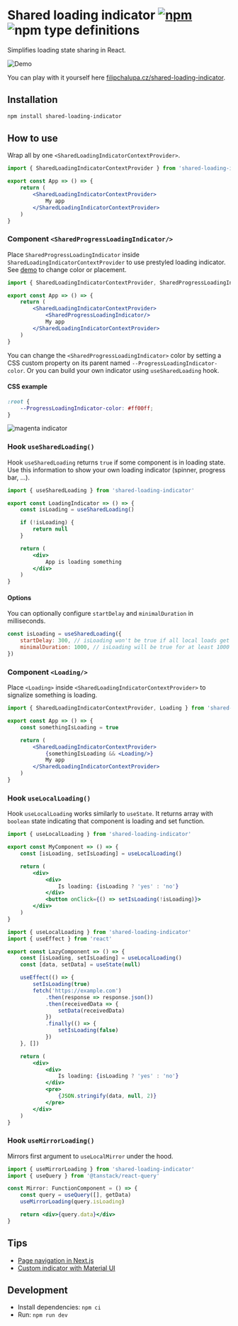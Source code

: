 # Shared loading indicator [![npm](https://img.shields.io/npm/v/shared-loading-indicator.svg)](https://www.npmjs.com/package/shared-loading-indicator) ![npm type definitions](https://img.shields.io/npm/types/shared-loading-indicator.svg)

Simplifies loading state sharing in React.

![Demo](https://raw.githubusercontent.com/FilipChalupa/shared-loading-indicator/HEAD/screencast.gif)

You can play with it yourself here [filipchalupa.cz/shared-loading-indicator](https://filipchalupa.cz/shared-loading-indicator/).

## Installation

```bash
npm install shared-loading-indicator
```

## How to use

Wrap all by one `<SharedLoadingIndicatorContextProvider>`.

```jsx
import { SharedLoadingIndicatorContextProvider } from 'shared-loading-indicator'

export const App => () => {
	return (
		<SharedLoadingIndicatorContextProvider>
			My app
		</SharedLoadingIndicatorContextProvider>
	)
}
```

### Component `<SharedProgressLoadingIndicator/>`

Place `SharedProgressLoadingIndicator` inside `SharedLoadingIndicatorContextProvider` to use prestyled loading indicator. See [demo](https://shared-loading-indicator.netlify.app) to change color or placement.

```jsx
import { SharedLoadingIndicatorContextProvider, SharedProgressLoadingIndicator } from 'shared-loading-indicator'

export const App => () => {
	return (
		<SharedLoadingIndicatorContextProvider>
			<SharedProgressLoadingIndicator/>
			My app
		</SharedLoadingIndicatorContextProvider>
	)
}
```

You can change the `<SharedProgressLoadingIndicator>` color by setting a CSS custom property on its parent named `--ProgressLoadingIndicator-color`. Or you can build your own indicator using `useSharedLoading` hook.

#### CSS example

```css
:root {
	--ProgressLoadingIndicator-color: #ff00ff;
}
```

![magenta indicator](https://raw.githubusercontent.com/FilipChalupa/shared-loading-indicator/HEAD/magenta-indicator.gif)

### Hook `useSharedLoading()`

Hook `useSharedLoading` returns `true` if some component is in loading state. Use this information to show your own loading indicator (spinner, progress bar, …).

```jsx
import { useSharedLoading } from 'shared-loading-indicator'

export const LoadingIndicator => () => {
	const isLoading = useSharedLoading()

	if (!isLoading) {
		return null
	}

	return (
		<div>
			App is loading something
		</div>
	)
}
```

#### Options

You can optionally configure `startDelay` and `minimalDuration` in milliseconds.

```js
const isLoading = useSharedLoading({
	startDelay: 300, // isLoading won't be true if all local loads get finished under 300 milliseconds
	minimalDuration: 1000, // isLoading will be true for at least 1000 milliseconds
})
```

### Component `<Loading/>`

Place `<Loading>` inside `<SharedLoadingIndicatorContextProvider>` to signalize something is loading.

```jsx
import { SharedLoadingIndicatorContextProvider, Loading } from 'shared-loading-indicator'

export const App => () => {
	const somethingIsLoading = true

	return (
		<SharedLoadingIndicatorContextProvider>
			{somethingIsLoading && <Loading/>}
			My app
		</SharedLoadingIndicatorContextProvider>
	)
}
```

### Hook `useLocalLoading()`

Hook `useLocalLoading` works similarly to `useState`. It returns array with `boolean` state indicating that component is loading and set function.

```jsx
import { useLocalLoading } from 'shared-loading-indicator'

export const MyComponent => () => {
	const [isLoading, setIsLoading] = useLocalLoading()

	return (
		<div>
			<div>
				Is loading: {isLoading ? 'yes' : 'no'}
			</div>
			<button onClick={() => setIsLoading(!isLoading)}>
		</div>
	)
}
```

```jsx
import { useLocalLoading } from 'shared-loading-indicator'
import { useEffect } from 'react'

export const LazyComponent => () => {
	const [isLoading, setIsLoading] = useLocalLoading()
	const [data, setData] = useState(null)

	useEffect(() => {
		setIsLoading(true)
		fetch('https://example.com')
			.then(response => response.json())
			.then(receivedData => {
				setData(receivedData)
			})
			.finally(() => {
				setIsLoading(false)
			})
	}, [])

	return (
		<div>
			<div>
				Is loading: {isLoading ? 'yes' : 'no'}
			</div>
			<pre>
				{JSON.stringify(data, null, 2)}
			</pre>
		</div>
	)
}
```

### Hook `useMirrorLoading()`

Mirrors first argument to `useLocalMirror` under the hood.

```jsx
import { useMirrorLoading } from 'shared-loading-indicator'
import { useQuery } from '@tanstack/react-query'

const Mirror: FunctionComponent = () => {
	const query = useQuery([], getData)
	useMirrorLoading(query.isLoading)

	return <div>{query.data}</div>
}
```

## Tips

- [Page navigation in Next.js](tips/nextjs.md)
- [Custom indicator with Material UI](tips/materialui.md)

## Development

- Install dependencies: `npm ci`
- Run: `npm run dev`
